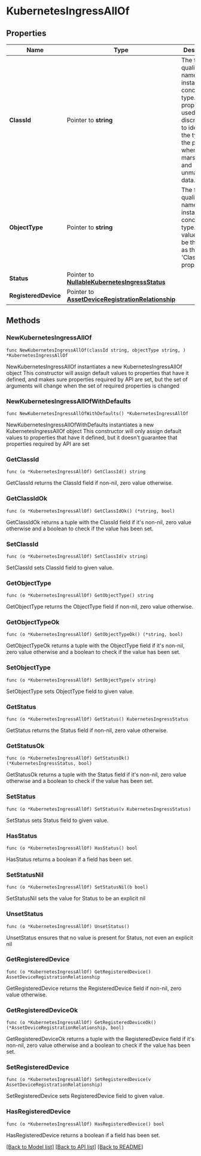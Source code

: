 # KubernetesIngressAllOf

## Properties

Name | Type | Description | Notes
------------ | ------------- | ------------- | -------------
**ClassId** | Pointer to **string** | The fully-qualified name of the instantiated, concrete type. This property is used as a discriminator to identify the type of the payload when marshaling and unmarshaling data. | [default to "kubernetes.Ingress"]
**ObjectType** | Pointer to **string** | The fully-qualified name of the instantiated, concrete type. The value should be the same as the &#39;ClassId&#39; property. | [default to "kubernetes.Ingress"]
**Status** | Pointer to [**NullableKubernetesIngressStatus**](kubernetes.IngressStatus.md) |  | [optional] 
**RegisteredDevice** | Pointer to [**AssetDeviceRegistrationRelationship**](asset.DeviceRegistration.Relationship.md) |  | [optional] 

## Methods

### NewKubernetesIngressAllOf

`func NewKubernetesIngressAllOf(classId string, objectType string, ) *KubernetesIngressAllOf`

NewKubernetesIngressAllOf instantiates a new KubernetesIngressAllOf object
This constructor will assign default values to properties that have it defined,
and makes sure properties required by API are set, but the set of arguments
will change when the set of required properties is changed

### NewKubernetesIngressAllOfWithDefaults

`func NewKubernetesIngressAllOfWithDefaults() *KubernetesIngressAllOf`

NewKubernetesIngressAllOfWithDefaults instantiates a new KubernetesIngressAllOf object
This constructor will only assign default values to properties that have it defined,
but it doesn't guarantee that properties required by API are set

### GetClassId

`func (o *KubernetesIngressAllOf) GetClassId() string`

GetClassId returns the ClassId field if non-nil, zero value otherwise.

### GetClassIdOk

`func (o *KubernetesIngressAllOf) GetClassIdOk() (*string, bool)`

GetClassIdOk returns a tuple with the ClassId field if it's non-nil, zero value otherwise
and a boolean to check if the value has been set.

### SetClassId

`func (o *KubernetesIngressAllOf) SetClassId(v string)`

SetClassId sets ClassId field to given value.


### GetObjectType

`func (o *KubernetesIngressAllOf) GetObjectType() string`

GetObjectType returns the ObjectType field if non-nil, zero value otherwise.

### GetObjectTypeOk

`func (o *KubernetesIngressAllOf) GetObjectTypeOk() (*string, bool)`

GetObjectTypeOk returns a tuple with the ObjectType field if it's non-nil, zero value otherwise
and a boolean to check if the value has been set.

### SetObjectType

`func (o *KubernetesIngressAllOf) SetObjectType(v string)`

SetObjectType sets ObjectType field to given value.


### GetStatus

`func (o *KubernetesIngressAllOf) GetStatus() KubernetesIngressStatus`

GetStatus returns the Status field if non-nil, zero value otherwise.

### GetStatusOk

`func (o *KubernetesIngressAllOf) GetStatusOk() (*KubernetesIngressStatus, bool)`

GetStatusOk returns a tuple with the Status field if it's non-nil, zero value otherwise
and a boolean to check if the value has been set.

### SetStatus

`func (o *KubernetesIngressAllOf) SetStatus(v KubernetesIngressStatus)`

SetStatus sets Status field to given value.

### HasStatus

`func (o *KubernetesIngressAllOf) HasStatus() bool`

HasStatus returns a boolean if a field has been set.

### SetStatusNil

`func (o *KubernetesIngressAllOf) SetStatusNil(b bool)`

 SetStatusNil sets the value for Status to be an explicit nil

### UnsetStatus
`func (o *KubernetesIngressAllOf) UnsetStatus()`

UnsetStatus ensures that no value is present for Status, not even an explicit nil
### GetRegisteredDevice

`func (o *KubernetesIngressAllOf) GetRegisteredDevice() AssetDeviceRegistrationRelationship`

GetRegisteredDevice returns the RegisteredDevice field if non-nil, zero value otherwise.

### GetRegisteredDeviceOk

`func (o *KubernetesIngressAllOf) GetRegisteredDeviceOk() (*AssetDeviceRegistrationRelationship, bool)`

GetRegisteredDeviceOk returns a tuple with the RegisteredDevice field if it's non-nil, zero value otherwise
and a boolean to check if the value has been set.

### SetRegisteredDevice

`func (o *KubernetesIngressAllOf) SetRegisteredDevice(v AssetDeviceRegistrationRelationship)`

SetRegisteredDevice sets RegisteredDevice field to given value.

### HasRegisteredDevice

`func (o *KubernetesIngressAllOf) HasRegisteredDevice() bool`

HasRegisteredDevice returns a boolean if a field has been set.


[[Back to Model list]](../README.md#documentation-for-models) [[Back to API list]](../README.md#documentation-for-api-endpoints) [[Back to README]](../README.md)


